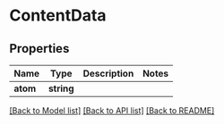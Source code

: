 # ContentData

## Properties
Name | Type | Description | Notes
------------ | ------------- | ------------- | -------------
**atom** | **string** |  | 

[[Back to Model list]](../README.md#documentation-for-models) [[Back to API list]](../README.md#documentation-for-api-endpoints) [[Back to README]](../README.md)


